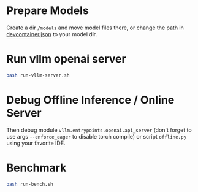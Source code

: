 # Prepare Models
Create a dir `/models` and move model files there, or change the path 
in [devcontainer.json](.devcontainer/devcontainer.json) to your model dir.

# Run vllm openai server

```bash
bash run-vllm-server.sh 
```

# Debug Offline Inference / Online Server

Then debug module `vllm.entrypoints.openai.api_server` (don't forget to use args `--enforce_eager` to disable torch compile)
or script `offline.py` using your favorite IDE.

# Benchmark

```bash
bash run-bench.sh
```
